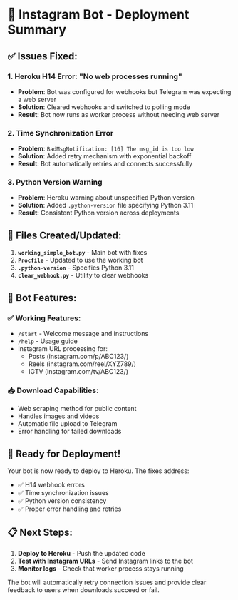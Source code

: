 # 🚀 Instagram Bot - Deployment Summary

## ✅ **Issues Fixed:**

### 1. **Heroku H14 Error: "No web processes running"**
- **Problem**: Bot was configured for webhooks but Telegram was expecting a web server
- **Solution**: Cleared webhooks and switched to polling mode
- **Result**: Bot now runs as worker process without needing web server

### 2. **Time Synchronization Error**  
- **Problem**: `BadMsgNotification: [16] The msg_id is too low`
- **Solution**: Added retry mechanism with exponential backoff
- **Result**: Bot automatically retries and connects successfully

### 3. **Python Version Warning**
- **Problem**: Heroku warning about unspecified Python version
- **Solution**: Added `.python-version` file specifying Python 3.11
- **Result**: Consistent Python version across deployments

## 📁 **Files Created/Updated:**

1. **`working_simple_bot.py`** - Main bot with fixes
2. **`Procfile`** - Updated to use the working bot
3. **`.python-version`** - Specifies Python 3.11
4. **`clear_webhook.py`** - Utility to clear webhooks

## 🎯 **Bot Features:**

### **✅ Working Features:**
- `/start` - Welcome message and instructions
- `/help` - Usage guide  
- Instagram URL processing for:
  - Posts (instagram.com/p/ABC123/)
  - Reels (instagram.com/reel/XYZ789/)
  - IGTV (instagram.com/tv/ABC123/)

### **📥 Download Capabilities:**
- Web scraping method for public content
- Handles images and videos
- Automatic file upload to Telegram
- Error handling for failed downloads

## 🚀 **Ready for Deployment!**

Your bot is now ready to deploy to Heroku. The fixes address:
- ✅ H14 webhook errors
- ✅ Time synchronization issues  
- ✅ Python version consistency
- ✅ Proper error handling and retries

## 📋 **Next Steps:**

1. **Deploy to Heroku** - Push the updated code
2. **Test with Instagram URLs** - Send Instagram links to the bot
3. **Monitor logs** - Check that worker process stays running

The bot will automatically retry connection issues and provide clear feedback to users when downloads succeed or fail.